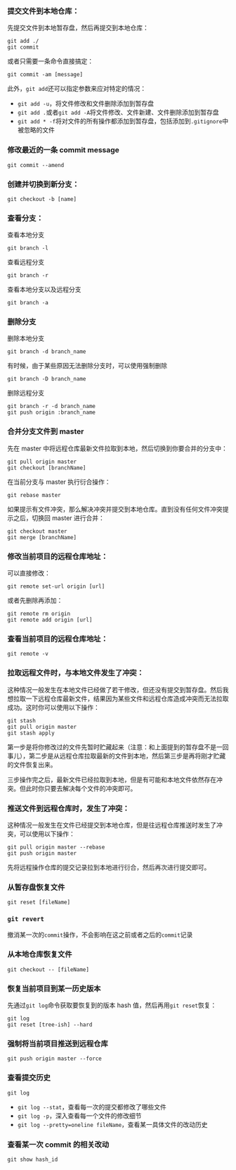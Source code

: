 ### 提交文件到本地仓库：

先提交文件到本地暂存盘，然后再提交到本地仓库：

```
git add ./
git commit
```

或者只需要一条命令直接搞定：

```
git commit -am [message]
```

此外，`git add`还可以指定参数来应对特定的情况：

* `git add -u`，将文件修改和文件删除添加到暂存盘
* `git add .`或者`git add -A`将文件修改、文件新建、文件删除添加到暂存盘
* `git add * -f`将对文件的所有操作都添加到暂存盘，包括添加到`.gitignore`中被忽略的文件

### 修改最近的一条 commit message

```
git commit --amend
```

### 创建并切换到新分支：

```
git checkout -b [name]
```

### 查看分支：

查看本地分支

```
git branch -l
```

查看远程分支

```
git branch -r
```

查看本地分支以及远程分支

```
git branch -a
```

### 删除分支

删除本地分支

```
git branch -d branch_name
```

有时候，由于某些原因无法删除分支时，可以使用强制删除

```
git branch -D branch_name
```

删除远程分支

```
git branch -r -d branch_name
git push origin :branch_name
```

### 合并分支文件到 master

先在 master 中将远程仓库最新文件拉取到本地，然后切换到你要合并的分支中：

```
git pull origin master
git checkout [branchName]
```

在当前分支与 master 执行衍合操作：

```
git rebase master
```

如果提示有文件冲突，那么解决冲突并提交到本地仓库。直到没有任何文件冲突提示之后，切换回 master 进行合并：

```
git checkout master
git merge [branchName]
```

### 修改当前项目的远程仓库地址：

可以直接修改：

```
git remote set-url origin [url]
```

或者先删除再添加：

```
git remote rm origin
git remote add origin [url]
```

### 查看当前项目的远程仓库地址：

```
git remote -v
```

### 拉取远程文件时，与本地文件发生了冲突：

这种情况一般发生在本地文件已经做了若干修改，但还没有提交到暂存盘。然后我想拉取一下远程仓库最新文件，结果因为某些文件和远程仓库造成冲突而无法拉取成功。这时你可以使用以下操作：

```
git stash
git pull origin master
git stash apply
```

第一步是将你修改过的文件先暂时贮藏起来（注意：和上面提到的暂存盘不是一回事儿），第二步是从远程仓库拉取最新的文件到本地，然后第三步是再将刚才贮藏的文件恢复出来。

三步操作完之后，最新文件已经拉取到本地，但是有可能和本地文件依然存在冲突。但此时你只要去解决每个文件的冲突即可。

### 推送文件到远程仓库时，发生了冲突：

这种情况一般发生在文件已经提交到本地仓库，但是往远程仓库推送时发生了冲突，可以使用以下操作：

```
git pull origin master --rebase
git push origin master
```

先将远程操作仓库的提交记录拉到本地进行衍合，然后再次进行提交即可。

### 从暂存盘恢复文件

```
git reset [fileName]
```

### `git revert`

撤消某一次的`commit`操作，不会影响在这之前或者之后的`commit`记录

### 从本地仓库恢复文件

```
git checkout -- [fileName]
```

### 恢复当前项目到某一历史版本

先通过`git log`命令获取要恢复到的版本 hash 值，然后再用`git reset`恢复：

```
git log
git reset [tree-ish] --hard
```

### 强制将当前项目推送到远程仓库

```
git push origin master --force
```

### 查看提交历史

```
git log
```

* `git log --stat`，查看每一次的提交都修改了哪些文件
* `git log -p`，深入查看每一个文件的修改细节
* `git log --pretty=oneline fileName`，查看某一具体文件的改动历史


### 查看某一次 commit 的相关改动

```
git show hash_id
```

